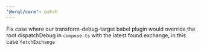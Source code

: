 ```yaml
---
'@urql/core': patch
---
```


Fix case where our transform-debug-target babel plugin would override the root dispatchDebug in `compose.ts` with the latest found exchange, in this case `fetchExchange`
